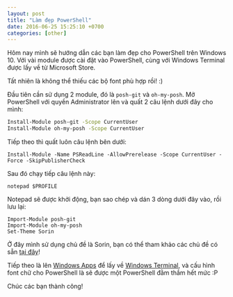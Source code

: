 ```yaml
---
layout: post
title: "Làm đẹp PowerShell"
date: 2016-06-25 15:25:10 +0700
categories: [other]
---
```


Hôm nay mình sẽ hướng dẫn các bạn làm đẹp cho PowerShell trên Windows 10. Với vài module được cài đặt vào PowerShell, cùng với Windows Terminal được lấy về từ Microsoft Store.

Tất nhiên là không thể thiếu các bộ font phù hợp rồi! :)

Đầu tiên cần sử dụng 2 module, đó là `posh-git` và `oh-my-posh`. Mở PowerShell với quyền Administrator lên và quất 2 câu lệnh dưới đây cho mình:
```bash
Install-Module posh-git -Scope CurrentUser
Install-Module oh-my-posh -Scope CurrentUser
```

Tiếp theo thì quất luôn câu lệnh bên dưới:
```
Install-Module -Name PSReadLine -AllowPrerelease -Scope CurrentUser -Force -SkipPublisherCheck
```

Sau đó chạy tiếp câu lệnh này:
```
notepad $PROFILE
```

Notepad sẽ được khởi động, bạn sao chép và dán 3 dòng dưới đây vào, rồi lưu lại:
```
Import-Module posh-git
Import-Module oh-my-posh
Set-Theme Sorin
```

Ở đây mình sử dụng chủ đề là Sorin, bạn có thể tham khảo các chủ đề có sẵn [tại đây](https://github.com/JanDeDobbeleer/oh-my-posh#themes)!

Tiếp theo là lên [Windows Apps](https://www.microsoft.com/en-us/store/apps/windows) để lấy về [Windows Terminal](https://www.microsoft.com/en-us/p/windows-terminal/9n0dx20hk701?activetab=pivot:overviewtab), và cấu hình font chữ cho PowerShell là sẽ được một PowerShell đằm thắm hết mức :P

Chúc các bạn thành công!